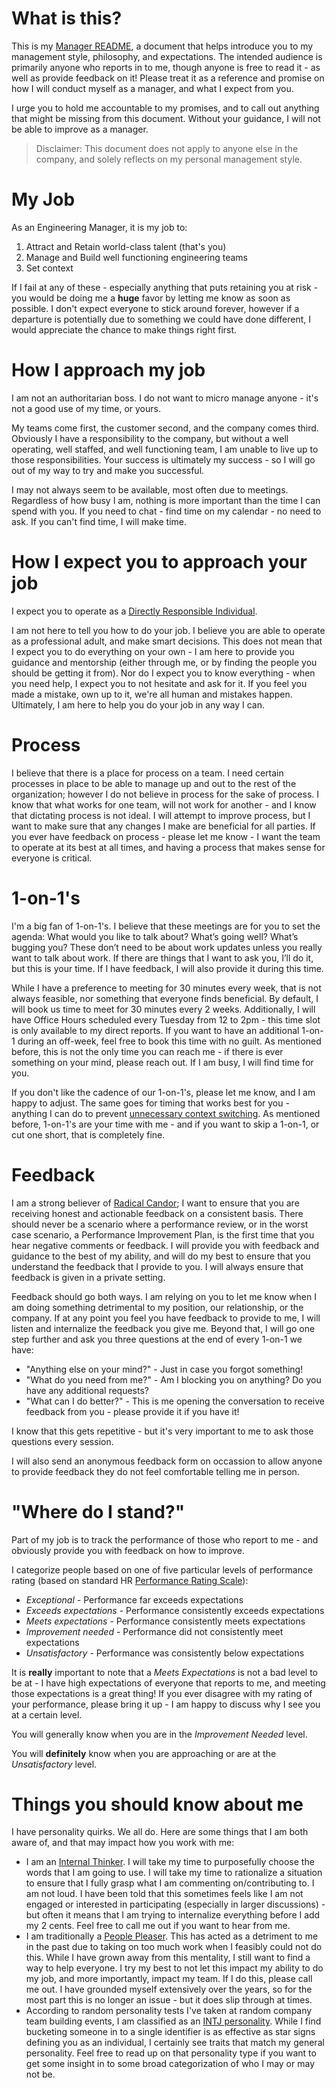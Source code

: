 # What is this?
This is my [Manager README](https://matthewnewkirk.com/2017/09/20/share-your-manager-readme/), a document that helps introduce you to my
management style, philosophy, and expectations. The intended audience is primarily anyone who reports in to me, though anyone is free to
read it - as well as provide feedback on it! Please treat it as a reference and promise on how I will conduct myself as a manager, and
what I expect from you.

I urge you to hold me accountable to my promises, and to call out anything that might be missing from this document. Without your
guidance, I will not be able to improve as a manager.

> Disclaimer:
> This document does not apply to anyone else in the company, and solely reflects on my personal management style.

# My Job
As an Engineering Manager, it is my job to:

1. Attract and Retain world-class talent (that's you)
1. Manage and Build well functioning engineering teams
1. Set context

If I fail at any of these - especially anything that puts retaining you at risk - you would be doing me a **huge** favor by letting me know
as soon as possible. I don't expect everyone to stick around forever, however if a departure is potentially due to something we could
have done different, I would appreciate the chance to make things right first.

# How I approach my job
I am not an authoritarian boss. I do not want to micro manage anyone - it's not a good use of my time, or yours.

My teams come first, the customer second, and the company comes third. Obviously I have a responsibility to the company, but without a
well operating, well staffed, and well functioning team, I am unable to live up to those responsibilities. Your success is ultimately my
success - so I will go out of my way to try and make you successful.

I may not always seem to be available, most often due to meetings. Regardless of how busy I am, nothing is more important than the time
I can spend with you. If you need to chat - find time on my calendar - no need to ask. If you can't find time, I will make time. 

# How I expect you to approach your job
I expect you to operate as a [Directly Responsible Individual](https://medium.com/@mmamet/directly-responsible-individuals-f5009f465da4). 

I am not here to tell you how to do your job. I believe you are able to operate as a professional adult, and make smart decisions. This
does not mean that I expect you to do everything on your own - I am here to provide you guidance and mentorship (either through me, or by
finding the people you should be getting it from). Nor do I expect you to know everything - when you need help, I expect you to not
hesitate and ask for it. If you feel you made a mistake, own up to it, we're all human and mistakes happen. Ultimately, I am here to help
you do your job in any way I can.

# Process
I believe that there is a place for process on a team. I need certain processes in place to be able to manage up and out to the rest of
the organization; however I do not believe in process for the sake of process. I know that what works for one team, will not work for
another - and I know that dictating process is not ideal. I will attempt to improve process, but I want to make sure that any changes I
make are beneficial for all parties. If you ever have feedback on process - please let me know - I want the team to operate at its best
at all times, and having a process that makes sense for everyone is critical.

# 1-on-1's
I'm a big fan of 1-on-1's. I believe that these meetings are for you to set the agenda: What would you like to talk about? What’s going
well? What’s bugging you? These don’t need to be about work updates unless you really want to talk about work. If there are things that
I want to ask you, I’ll do it, but this is your time. If I have feedback, I will also provide it during this time.

While I have a preference to meeting for 30 minutes every week, that is not always feasible, nor something that everyone finds beneficial.
By default, I will book us time to meet for 30 minutes every 2 weeks. Additionally, I will have Office Hours scheduled every Tuesday from
12 to 2pm - this time slot is only available to my direct reports. If you want to have an additional 1-on-1 during an off-week, feel free
to book this time with no guilt. As mentioned before, this is not the only time you can reach me - if there is ever something on your mind,
please reach out. If I am busy, I will find time for you.

If you don't like the cadence of our 1-on-1's, please let me know, and I am happy to adjust. The same goes for timing that works best for
you - anything I can do to prevent [unnecessary context switching](https://blog.trello.com/why-context-switching-ruins-productivity). As
mentioned before, 1-on-1's are your time with me - and if you want to skip a 1-on-1, or cut one short, that is completely fine. 

# Feedback
I am a strong believer of [Radical Candor](https://www.youtube.com/watch?v=MIh_992Nfes); I want to ensure that you are receiving honest
and actionable feedback on a consistent basis. There should never be a scenario where a performance review, or in the worst case scenario,
a Performance Improvement Plan, is the first time that you hear negative comments or feedback. I will provide you with feedback and
guidance to the best of my ability, and will do my best to ensure that you understand the feedback that I provide to you. I will always
ensure that feedback is given in a private setting.

Feedback should go both ways. I am relying on you to let me know when I am doing something detrimental to my position, our relationship,
or the company. If at any point you feel you have feedback to provide to me, I will listen and internalize the feedback you give me.
Beyond that, I will go one step further and ask you three questions at the end of every 1-on-1 we have:

* "Anything else on your mind?" - Just in case you forgot something!
* "What do you need from me?" - Am I blocking you on anything? Do you have any additional requests?
* "What can I do better?" - This is me opening the conversation to receive feedback from you - please provide it if you have it!

I know that this gets repetitive - but it's very important to me to ask those questions every session.

I will also send an anonymous feedback form on occassion to allow anyone to provide feedback they do not feel comfortable telling me in
person.

# "Where do I stand?"
Part of my job is to track the performance of those who report to me - and obviously provide you with feedback on how to improve.

I categorize people based on one of five particular levels of performance rating (based on standard HR [Performance Rating Scale](https://hr.berkeley.edu/performance/tools/rating-scale)): 

* _Exceptional_ - Performance far exceeds expectations
* _Exceeds expectations_ - Performance consistently exceeds expectations
* _Meets expectations_ - Performance consistently meets expectations
* _Improvement needed_ - Performance did not consistently meet expectations
* _Unsatisfactory_ - Performance was consistently below expectations

It is **really** important to note that a _Meets Expectations_ is not a bad level to be at - I have high expectations of everyone that
reports to me, and meeting those expectations is a great thing! If you ever disagree with my rating of your performance, please bring it
up - I am happy to discuss why I see you at a certain level. 

You will generally know when you are in the _Improvement Needed_ level. 

You will **definitely** know when you are approaching or are at the _Unsatisfactory_ level.

# Things you should know about me
I have personality quirks. We all do. Here are some things that I am both aware of, and that may impact how you work with me:

* I am an [Internal Thinker](https://coachapproachministries.org/thinking-styles/). I will take my time to purposefully choose the words
that I am going to use. I will take my time to rationalize a situation to ensure that I fully grasp what I am commenting on/contributing
to. I am not loud. I have been told that this sometimes feels like I am not engaged or interested in participating (especially in larger
discussions) - but often it means that I am trying to internalize everything before I add my 2 cents. Feel free to call me out if you want
to hear from me.
* I am traditionally a [People Pleaser](https://www.psychologytoday.com/blog/shrink/201210/are-you-people-pleaser). This has acted as a
detriment to me in the past due to taking on too much work when I feasibly could not do this. While I have grown away from this mentality,
I still want to find a way to help everyone. I try my best to not let this impact my ability to do my job, and more importantly, impact
my team. If I do this, please call me out. I have grounded myself extensively over the years, so for the most part this is no longer an
issue - but it does slip through at times.
* According to random personality tests I've taken at random company team building events, I am classified as an 
[INTJ personality](https://www.16personalities.com/intj-personality). While I find bucketing someone in to a single identifier is as
effective as star signs defining you as an individual, I certainly see traits that match my general personality. Feel free to read up on
that personality type if you want to get some insight in to some broad categorization of who I may or may not be.
